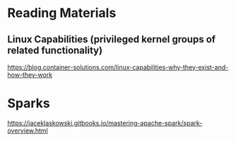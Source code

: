 # Reading Materials
## Linux Capabilities (privileged kernel groups of related functionality)
https://blog.container-solutions.com/linux-capabilities-why-they-exist-and-how-they-work

# Sparks
https://jaceklaskowski.gitbooks.io/mastering-apache-spark/spark-overview.html
